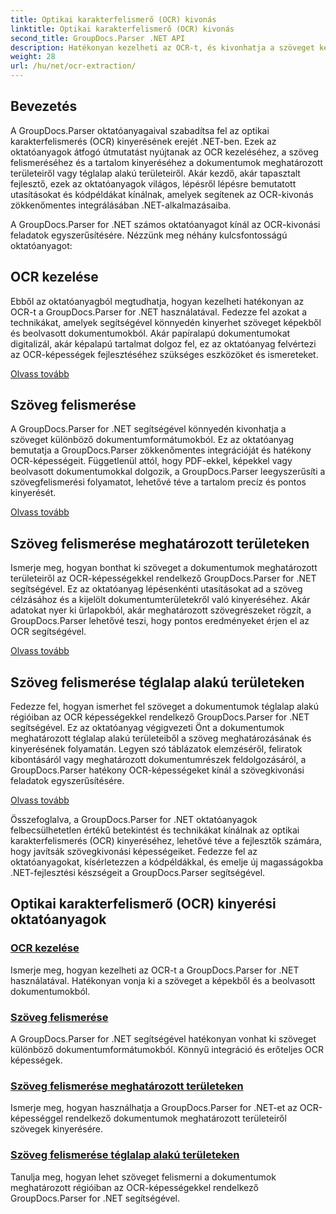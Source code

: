 ```yaml
---
title: Optikai karakterfelismerő (OCR) kivonás
linktitle: Optikai karakterfelismerő (OCR) kivonás
second_title: GroupDocs.Parser .NET API
description: Hatékonyan kezelheti az OCR-t, és kivonhatja a szöveget képekből és dokumentumokból a GroupDocs.Parser for .NET segítségével. Növelje OCR képességeit még ma!
weight: 28
url: /hu/net/ocr-extraction/
---
```


## Bevezetés

A GroupDocs.Parser oktatóanyagaival szabadítsa fel az optikai karakterfelismerés (OCR) kinyerésének erejét .NET-ben. Ezek az oktatóanyagok átfogó útmutatást nyújtanak az OCR kezeléséhez, a szöveg felismeréséhez és a tartalom kinyeréséhez a dokumentumok meghatározott területeiről vagy téglalap alakú területeiről. Akár kezdő, akár tapasztalt fejlesztő, ezek az oktatóanyagok világos, lépésről lépésre bemutatott utasításokat és kódpéldákat kínálnak, amelyek segítenek az OCR-kivonás zökkenőmentes integrálásában .NET-alkalmazásaiba.

A GroupDocs.Parser for .NET számos oktatóanyagot kínál az OCR-kivonási feladatok egyszerűsítésére. Nézzünk meg néhány kulcsfontosságú oktatóanyagot:

## OCR kezelése
Ebből az oktatóanyagból megtudhatja, hogyan kezelheti hatékonyan az OCR-t a GroupDocs.Parser for .NET használatával. Fedezze fel azokat a technikákat, amelyek segítségével könnyedén kinyerhet szöveget képekből és beolvasott dokumentumokból. Akár papíralapú dokumentumokat digitalizál, akár képalapú tartalmat dolgoz fel, ez az oktatóanyag felvértezi az OCR-képességek fejlesztéséhez szükséges eszközöket és ismereteket.

[Olvass tovább](./handling-ocr/)

## Szöveg felismerése
A GroupDocs.Parser for .NET segítségével könnyedén kivonhatja a szöveget különböző dokumentumformátumokból. Ez az oktatóanyag bemutatja a GroupDocs.Parser zökkenőmentes integrációját és hatékony OCR-képességeit. Függetlenül attól, hogy PDF-ekkel, képekkel vagy beolvasott dokumentumokkal dolgozik, a GroupDocs.Parser leegyszerűsíti a szövegfelismerési folyamatot, lehetővé téve a tartalom precíz és pontos kinyerését.

[Olvass tovább](./recognizing-text/)

## Szöveg felismerése meghatározott területeken
Ismerje meg, hogyan bonthat ki szöveget a dokumentumok meghatározott területeiről az OCR-képességekkel rendelkező GroupDocs.Parser for .NET segítségével. Ez az oktatóanyag lépésenkénti utasításokat ad a szöveg célzásához és a kijelölt dokumentumterületekről való kinyeréséhez. Akár adatokat nyer ki űrlapokból, akár meghatározott szövegrészeket rögzít, a GroupDocs.Parser lehetővé teszi, hogy pontos eredményeket érjen el az OCR segítségével.

[Olvass tovább](./recognizing-text-in-specific-areas/)

## Szöveg felismerése téglalap alakú területeken
Fedezze fel, hogyan ismerhet fel szöveget a dokumentumok téglalap alakú régióiban az OCR képességekkel rendelkező GroupDocs.Parser for .NET segítségével. Ez az oktatóanyag végigvezeti Önt a dokumentumok meghatározott téglalap alakú területeiből a szöveg meghatározásának és kinyerésének folyamatán. Legyen szó táblázatok elemzéséről, feliratok kibontásáról vagy meghatározott dokumentumrészek feldolgozásáról, a GroupDocs.Parser hatékony OCR-képességeket kínál a szövegkivonási feladatok egyszerűsítésére.

[Olvass tovább](./recognizing-text-in-rectangular-regions/)

Összefoglalva, a GroupDocs.Parser for .NET oktatóanyagok felbecsülhetetlen értékű betekintést és technikákat kínálnak az optikai karakterfelismerés (OCR) kinyeréséhez, lehetővé téve a fejlesztők számára, hogy javítsák szövegkivonási képességeiket. Fedezze fel az oktatóanyagokat, kísérletezzen a kódpéldákkal, és emelje új magasságokba .NET-fejlesztési készségeit a GroupDocs.Parser segítségével.
## Optikai karakterfelismerő (OCR) kinyerési oktatóanyagok
### [OCR kezelése](./handling-ocr/)
Ismerje meg, hogyan kezelheti az OCR-t a GroupDocs.Parser for .NET használatával. Hatékonyan vonja ki a szöveget a képekből és a beolvasott dokumentumokból.
### [Szöveg felismerése](./recognizing-text/)
A GroupDocs.Parser for .NET segítségével hatékonyan vonhat ki szöveget különböző dokumentumformátumokból. Könnyű integráció és erőteljes OCR képességek.
### [Szöveg felismerése meghatározott területeken](./recognizing-text-in-specific-areas/)
Ismerje meg, hogyan használhatja a GroupDocs.Parser for .NET-et az OCR-képességgel rendelkező dokumentumok meghatározott területeiről szövegek kinyerésére.
### [Szöveg felismerése téglalap alakú területeken](./recognizing-text-in-rectangular-regions/)
Tanulja meg, hogyan lehet szöveget felismerni a dokumentumok meghatározott régióiban az OCR-képességekkel rendelkező GroupDocs.Parser for .NET segítségével.